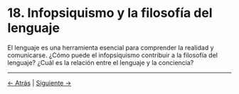 # 18. Infopsiquismo y la filosofía del lenguaje

El lenguaje es una herramienta esencial para comprender la realidad y comunicarse. ¿Cómo puede el infopsiquismo contribuir a la filosofía del lenguaje? ¿Cuál es la relación entre el lenguaje y la conciencia?

---
<div class="navigation-links">
<a href="17_Infopsiquismo_y_los_límites_de_la_computación_y_la_simulación.md" class="nav-link prev-link">← Atrás</a> | <a href="19_Reflexiones_ampliadas_sobre_el_sentido.md" class="nav-link next-link">Siguiente →</a>
</div>
